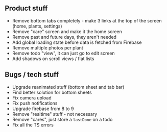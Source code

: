 ## Product stuff

- Remove bottom tabs completely - make 3 links at the top of the screen (home, plants, settings)
- Remove "care" screen and make it the home screen
- Remove past and future days, they aren't needed
- Add global loading state before data is fetched from Firebase
- Remove multiple photos per plant
- Remove todo "view", it can just go to edit screen
- Add shadows on scroll views / flat lists

## Bugs / tech stuff

- Upgrade reanimated stuff (bottom sheet and tab bar)
- Find better solution for bottom sheets
- Fix camera upload
- Fix push notifications
- Upgrade firebase from 8 to 9
- Remove "realtime" stuff - not necessary
- Remove "cares", just store a `lastDone` on a todo
- Fix all the TS errors
